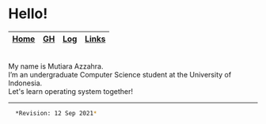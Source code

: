 # Hello! 

| [Home](https://mutiarazzahra.github.io/os212/) | [GH](https://github.com/mutiarazzahra) | [Log](https://mutiarazzahra.github.io/os212/TXT/mylog.txt) | [Links](https://mutiarazzahra.github.io/os212/LINKS/) |
|-----------------|-------------------|--------------------------|------------------------|

<br>
My name is Mutiara Azzahra. 
<br>
I’m an undergraduate Computer Science student at the University of Indonesia.
<br>
Let's learn operating system together!

---
```bash
  *Revision: 12 Sep 2021* 
```

